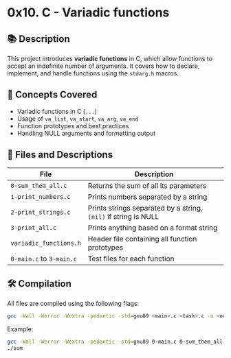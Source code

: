 # 0x10. C - Variadic functions

## 📚 Description

This project introduces **variadic functions** in C, which allow functions to accept an indefinite number of arguments. It covers how to declare, implement, and handle functions using the `stdarg.h` macros.

## 🧠 Concepts Covered

- Variadic functions in C (`...`)
- Usage of `va_list`, `va_start`, `va_arg`, `va_end`
- Function prototypes and best practices
- Handling NULL arguments and formatting output

## 📂 Files and Descriptions

| File | Description |
|------|-------------|
| `0-sum_them_all.c` | Returns the sum of all its parameters |
| `1-print_numbers.c` | Prints numbers separated by a string |
| `2-print_strings.c` | Prints strings separated by a string, `(nil)` if string is NULL |
| `3-print_all.c` | Prints anything based on a format string |
| `variadic_functions.h` | Header file containing all function prototypes |
| `0-main.c` to `3-main.c` | Test files for each function |

## 🛠️ Compilation

All files are compiled using the following flags:

```bash
gcc -Wall -Werror -Wextra -pedantic -std=gnu89 <main>.c <task>.c -o <output>
```

Example:
```bash
gcc -Wall -Werror -Wextra -pedantic -std=gnu89 0-main.c 0-sum_them_all.c -o sum
./sum
